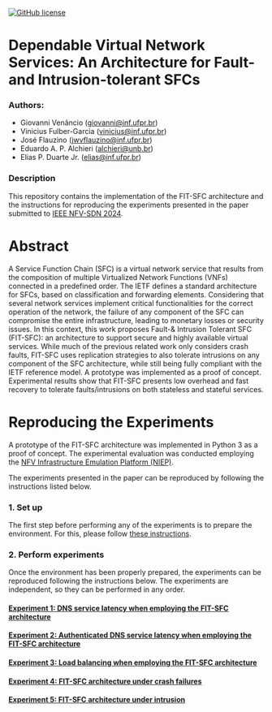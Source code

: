 [![GitHub license](https://img.shields.io/badge/License-MIT-blue.svg)](https://lbesson.mit-license.org/)

# Dependable Virtual Network Services: An Architecture for Fault- and Intrusion-tolerant SFCs

### Authors:
- Giovanni Venâncio (giovanni@inf.ufpr.br)
- Vinicius Fulber-Garcia (vinicius@inf.ufpr.br)
- José Flauzino (jwvflauzino@inf.ufpr.br)
- Eduardo A. P. Alchieri (alchieri@unb.br)
- Elias P. Duarte Jr. (elias@inf.ufpr.br)

### Description

This repository contains the implementation of the FIT-SFC architecture and the instructions for reproducing the experiments presented in the paper submitted to [IEEE NFV-SDN 2024](https://nfvsdn2024.ieee-nfvsdn.org/).

# Abstract
A Service Function Chain (SFC) is a virtual network service that results from the composition of multiple Virtualized Network Functions (VNFs) connected in a predefined order.
The IETF defines a standard architecture for SFCs, based on classification and forwarding elements.
Considering that several network services implement critical functionalities for the correct operation of the network, the failure of any component of the SFC can compromise the entire infrastructure, leading to monetary losses or security issues.
In this context, this work proposes Fault-\& Intrusion Tolerant SFC (FIT-SFC): an architecture to support secure and highly available virtual services.
While much of the previous related work only considers crash faults, FIT-SFC uses replication strategies to also tolerate intrusions on any component of the SFC architecture, while still being fully compliant with the IETF reference model.
A prototype was implemented as a proof of concept.
Experimental results show that FIT-SFC presents low overhead and fast recovery to tolerate faults/intrusions on both stateless and stateful services.

# Reproducing the Experiments

A prototype of the FIT-SFC architecture was implemented in Python 3 as a proof of concept. The experimental evaluation was conducted employing the [NFV Infrastructure Emulation Platform (NIEP)](https://ieeexplore.ieee.org/document/8432239).

The experiments presented in the paper can be reproduced by following the instructions listed below.

### 1. Set up

The first step before performing any of the experiments is to prepare the environment. For this, please follow [these instructions](Set_up).

### 2. Perform experiments

Once the environment has been properly prepared, the experiments can be reproduced following the instructions below. The experiments are independent, so they can be performed in any order.

#### [Experiment 1: DNS service latency when employing the FIT-SFC architecture](Experiment_1)
#### [Experiment 2: Authenticated DNS service latency when employing the FIT-SFC architecture](Experiment_2)
#### [Experiment 3: Load balancing when employing the FIT-SFC architecture](Experiment_3)
#### [Experiment 4: FIT-SFC architecture under crash failures](Experiment_4)
#### [Experiment 5: FIT-SFC architecture under intrusion](Experiment_5)
